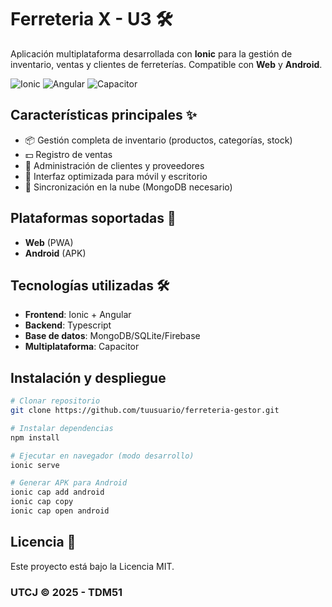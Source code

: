# Ferreteria X - U3 🛠️

Aplicación multiplataforma desarrollada con **Ionic** para la gestión de inventario, ventas y clientes de ferreterías. Compatible con **Web** y **Android**.

![Ionic](https://img.shields.io/badge/Ionic-3880FF?style=for-the-badge&logo=Ionic&logoColor=white)
![Angular](https://img.shields.io/badge/Angular-DD0031?style=for-the-badge&logo=Angular&logoColor=white)
![Capacitor](https://img.shields.io/badge/Capacitor-119EFF?style=for-the-badge&logo=Capacitor&logoColor=white)

## Características principales ✨

- 📦 Gestión completa de inventario (productos, categorías, stock)
- 💵 Registro de ventas
- 👥 Administración de clientes y proveedores
- 📱 Interfaz optimizada para móvil y escritorio
- 🔄 Sincronización en la nube (MongoDB necesario)

## Plataformas soportadas 📲

- **Web** (PWA)
- **Android** (APK)

## Tecnologías utilizadas 🛠️

- **Frontend**: Ionic + Angular
- **Backend**: Typescript
- **Base de datos**: MongoDB/SQLite/Firebase
- **Multiplataforma**: Capacitor

## Instalación y despliegue

```bash
# Clonar repositorio
git clone https://github.com/tuusuario/ferreteria-gestor.git

# Instalar dependencias
npm install

# Ejecutar en navegador (modo desarrollo)
ionic serve

# Generar APK para Android
ionic cap add android
ionic cap copy
ionic cap open android
```

## Licencia 📄

Este proyecto está bajo la Licencia MIT.

### UTCJ © 2025 - TDM51
